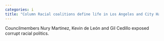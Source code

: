```yaml
---
categories: i
title: "Column Racial coalitions define life in Los Angeles and City Halls divisive politics needs to catch up"
---
```

Councilmembers Nury Martinez, Kevin de León and Gil Cedillo exposed corrupt racial politics.